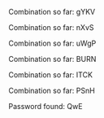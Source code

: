 Combination so far: gYKV

Combination so far: nXvS

Combination so far: uWgP

Combination so far: BURN

Combination so far: ITCK

Combination so far: PSnH

Password found: QwE